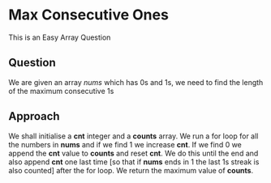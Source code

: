 # Max Consecutive Ones

This is an Easy Array Question

## Question 
We are given an array *nums* which has 0s and 1s, we need to find the length of the maximum consecutive 1s

## Approach
We shall initialise a **cnt** integer and a **counts** array. We run a for loop for all the numbers in **nums** and if we find 1 we increase **cnt**.
If we find 0 we append the **cnt** value to **counts** and reset **cnt**. We do this until the end and also append **cnt** one last time [so that if **nums** ends in 1 the last 1s streak is also counted]
after the for loop.
We return the maximum value of **counts**.
